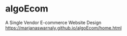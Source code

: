 # algoEcom
A Single Vendor  E-commerce Website Design 
https://marjanaswarnaly.github.io/algoEcom/home.html
